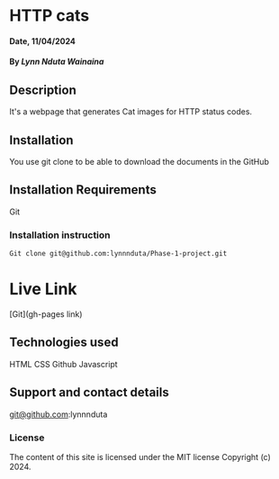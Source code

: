 # HTTP cats

#### Date, 11/04/2024

#### By *Lynn Nduta Wainaina*

## Description
It's a webpage that generates Cat images for HTTP status codes.

## Installation
You use git clone to be able to download the documents in the GitHub

## Installation Requirements
Git

### Installation instruction
```
Git clone git@github.com:lynnnduta/Phase-1-project.git

```

# Live Link
[Git](gh-pages link)

## Technologies used
HTML
CSS
Github
Javascript

## Support and contact details
git@github.com:lynnnduta

### License
The content of this site is licensed under the MIT license
Copyright (c) 2024.

